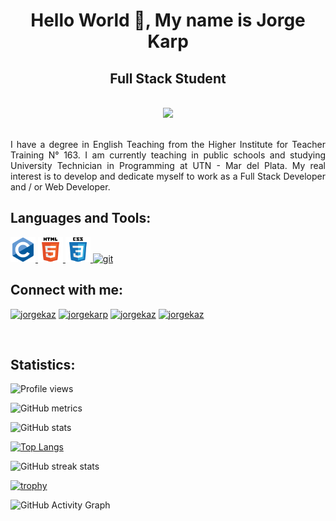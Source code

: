 <h1 style="text-align: center">Hello World 👋, My name is Jorge Karp</h1>

<h2 style="text-align: center"> Full Stack Student </h2>

</br>

<div align="center"><img src="https://i.ibb.co/3Sh8F69/img-programacion-open-graph-900x400.jpg"/></div>

</br>

<p style="text-align: justify"> I have a degree in English Teaching from the Higher Institute for Teacher Training N° 163. I am currently teaching in public schools and studying University Technician in Programming at UTN - Mar del Plata.
My real interest is to develop and dedicate myself to work as a Full Stack Developer and / or Web Developer.
</p>

<h2>Languages and Tools:</h2>

<a href="https://www.cprogramming.com/" target="_blank" rel="noreferrer"> <img src="https://raw.githubusercontent.com/devicons/devicon/master/icons/c/c-original.svg" alt="c" width="40" height="40"/> </a>
<a href="https://www.w3.org/html/" target="_blank" rel="noreferrer"> <img src="https://raw.githubusercontent.com/devicons/devicon/master/icons/html5/html5-original-wordmark.svg" alt="html5" width="40" height="40"/> </a>
<a href="https://www.w3schools.com/css/" target="_blank" rel="noreferrer"> <img src="https://raw.githubusercontent.com/devicons/devicon/master/icons/css3/css3-original-wordmark.svg" alt="css3" width="40" height="40"/> </a> 
<a href="https://git-scm.com/" target="_blank" rel="noreferrer"> <img src="https://www.vectorlogo.zone/logos/git-scm/git-scm-icon.svg" alt="git" width="40" height="40"/> </a> 

<h2>Connect with me:</h2>

<a href="https://linkedin.com/in/jorgekaz" target="blank"><img src="https://raw.githubusercontent.com/rahuldkjain/github-profile-readme-generator/master/src/images/icons/Social/linked-in-alt.svg" alt="jorgekaz" height="30" width="40" /></a>
<a href="https://instagram.com/jorgekarp" target="blank"><img src="https://raw.githubusercontent.com/rahuldkjain/github-profile-readme-generator/master/src/images/icons/Social/instagram.svg" alt="jorgekarp" height="30" width="40" /></a>
<a href="https://twitter.com/jorgekaz" target="blank"><img src="https://raw.githubusercontent.com/rahuldkjain/github-profile-readme-generator/master/src/images/icons/Social/twitter.svg" alt="jorgekaz" height="30" width="40" /></a>
<a href="https://fb.com/jorgekaz" target="blank"><img src="https://raw.githubusercontent.com/rahuldkjain/github-profile-readme-generator/master/src/images/icons/Social/facebook.svg" alt="jorgekaz" height="30" width="40" /></a>

</br>

<h2>Statistics:</h2>

![Profile views](https://gpvc.arturio.dev/jorgekaz) 

![GitHub metrics](https://metrics.lecoq.io/jorgekaz) 

![GitHub stats](https://github-readme-stats.vercel.app/api?username=jorgekaz&show_icons=true)  

[![Top Langs](https://github-readme-stats.vercel.app/api/top-langs/?username=jorgekaz)](https://github.com/anuraghazra/github-readme-stats)

![GitHub streak stats](https://github-readme-streak-stats.herokuapp.com/?user=jorgekaz)  

[![trophy](https://github-profile-trophy.vercel.app/?username=jorgekaz)](https://github.com/ryo-ma/github-profile-trophy)

![GitHub Activity Graph](https://activity-graph.herokuapp.com/graph?username=jorgekaz) 
